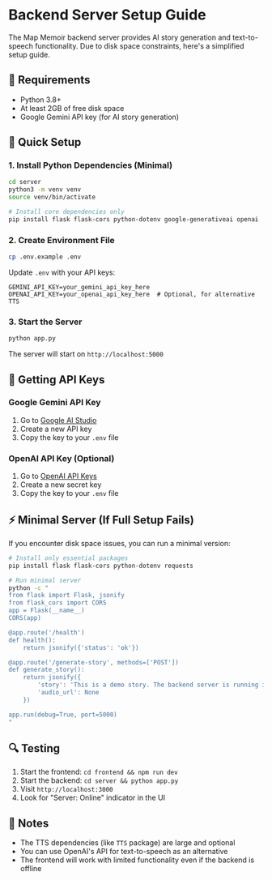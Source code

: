 # Backend Server Setup Guide

The Map Memoir backend server provides AI story generation and text-to-speech functionality. Due to disk space constraints, here's a simplified setup guide.

## 🔧 Requirements

- Python 3.8+ 
- At least 2GB of free disk space
- Google Gemini API key (for AI story generation)

## 🚀 Quick Setup

### 1. Install Python Dependencies (Minimal)

```bash
cd server
python3 -m venv venv
source venv/bin/activate

# Install core dependencies only
pip install flask flask-cors python-dotenv google-generativeai openai
```

### 2. Create Environment File

```bash
cp .env.example .env
```

Update `.env` with your API keys:
```env
GEMINI_API_KEY=your_gemini_api_key_here
OPENAI_API_KEY=your_openai_api_key_here  # Optional, for alternative TTS
```

### 3. Start the Server

```bash
python app.py
```

The server will start on `http://localhost:5000`

## 🎯 Getting API Keys

### Google Gemini API Key
1. Go to [Google AI Studio](https://makersuite.google.com/app/apikey)
2. Create a new API key
3. Copy the key to your `.env` file

### OpenAI API Key (Optional)
1. Go to [OpenAI API Keys](https://platform.openai.com/api-keys)
2. Create a new secret key
3. Copy the key to your `.env` file

## ⚡ Minimal Server (If Full Setup Fails)

If you encounter disk space issues, you can run a minimal version:

```bash
# Install only essential packages
pip install flask flask-cors python-dotenv requests

# Run minimal server
python -c "
from flask import Flask, jsonify
from flask_cors import CORS
app = Flask(__name__)
CORS(app)

@app.route('/health')
def health():
    return jsonify({'status': 'ok'})

@app.route('/generate-story', methods=['POST'])
def generate_story():
    return jsonify({
        'story': 'This is a demo story. The backend server is running in minimal mode.',
        'audio_url': None
    })

app.run(debug=True, port=5000)
"
```

## 🔍 Testing

1. Start the frontend: `cd frontend && npm run dev`
2. Start the backend: `cd server && python app.py`
3. Visit `http://localhost:3000`
4. Look for "Server: Online" indicator in the UI

## 📝 Notes

- The TTS dependencies (like `TTS` package) are large and optional
- You can use OpenAI's API for text-to-speech as an alternative
- The frontend will work with limited functionality even if the backend is offline
